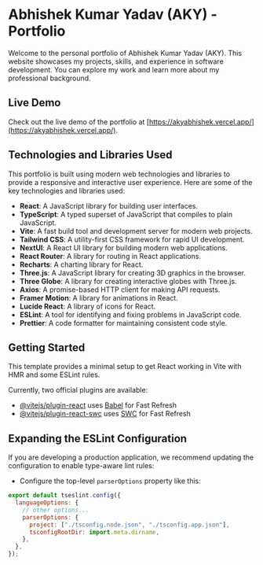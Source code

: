 # Abhishek Kumar Yadav (AKY) - Portfolio

Welcome to the personal portfolio of Abhishek Kumar Yadav (AKY). This website showcases my projects, skills, and experience in software development. You can explore my work and learn more about my professional background.

## Live Demo

Check out the live demo of the portfolio at [https://akyabhishek.vercel.app/](https://akyabhishek.vercel.app/).

## Technologies and Libraries Used

This portfolio is built using modern web technologies and libraries to provide a responsive and interactive user experience. Here are some of the key technologies and libraries used:

- **React**: A JavaScript library for building user interfaces.
- **TypeScript**: A typed superset of JavaScript that compiles to plain JavaScript.
- **Vite**: A fast build tool and development server for modern web projects.
- **Tailwind CSS**: A utility-first CSS framework for rapid UI development.
- **NextUI**: A React UI library for building modern web applications.
- **React Router**: A library for routing in React applications.
- **Recharts**: A charting library for React.
- **Three.js**: A JavaScript library for creating 3D graphics in the browser.
- **Three Globe**: A library for creating interactive globes with Three.js.
- **Axios**: A promise-based HTTP client for making API requests.
- **Framer Motion**: A library for animations in React.
- **Lucide React**: A library of icons for React.
- **ESLint**: A tool for identifying and fixing problems in JavaScript code.
- **Prettier**: A code formatter for maintaining consistent code style.

## Getting Started

This template provides a minimal setup to get React working in Vite with HMR and some ESLint rules.

Currently, two official plugins are available:

- [@vitejs/plugin-react](https://github.com/vitejs/vite-plugin-react/blob/main/packages/plugin-react/README.md) uses [Babel](https://babeljs.io/) for Fast Refresh
- [@vitejs/plugin-react-swc](https://github.com/vitejs/vite-plugin-react-swc) uses [SWC](https://swc.rs/) for Fast Refresh

## Expanding the ESLint Configuration

If you are developing a production application, we recommend updating the configuration to enable type-aware lint rules:

- Configure the top-level `parserOptions` property like this:

```js
export default tseslint.config({
  languageOptions: {
    // other options...
    parserOptions: {
      project: ["./tsconfig.node.json", "./tsconfig.app.json"],
      tsconfigRootDir: import.meta.dirname,
    },
  },
});
```

